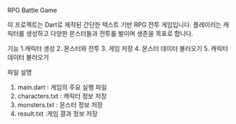 RPG Battle Game

이 프로젝트는 Dart로 제작된 간단한 텍스트 기반 RPG 전투 게임입니다. 플레이러는 캐릭터를 생성하고 다양한 몬스터들과 전투를 벌이며 생존을 목표로 합니다.

기능
1.캐릭터 생성
2. 몬스터와 전투
3. 게임 저장
4. 몬스터 데이터 불러오기
5. 캐릭터 데이터 불러오기

파일 설명
1. main.dart : 게임의 주요 실행 파일
2. characters.txt  : 캐릭터 정보 저장
3. monsters.txt    : 몬스터 정보 저장
4. result.txt      :게임 결과 정보 저장
